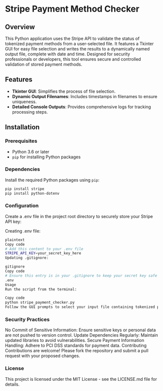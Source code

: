 # Stripe Payment Method Checker

## Overview

This Python application uses the Stripe API to validate the status of tokenized payment methods from a user-selected file. It features a Tkinter GUI for easy file selection and writes the results to a dynamically named output file, complete with date and time. Designed for security professionals or developers, this tool ensures secure and controlled validation of stored payment methods.

## Features

- **Tkinter GUI**: Simplifies the process of file selection.
- **Dynamic Output Filenames**: Includes timestamps in filenames to ensure uniqueness.
- **Detailed Console Outputs**: Provides comprehensive logs for tracking processing steps.

## Installation

### Prerequisites

- Python 3.6 or later
- `pip` for installing Python packages

### Dependencies

Install the required Python packages using `pip`:

```bash
pip install stripe
pip install python-dotenv

```
### Configuration
Create a .env file in the project root directory to securely store your Stripe API key:

Creating .env file:
```bash
plaintext
Copy code
# Add this content to your .env file
STRIPE_API_KEY=your_secret_key_here
Updating .gitignore:
```
```bash
gitignore
Copy code
# Ensure this entry is in your .gitignore to keep your secret key safe
.env
Usage
Run the script from the terminal:
```

```bash
Copy code
python stripe_payment_checker.py
Follow the GUI prompts to select your input file containing tokenized payment methods. The results will be output to a file with the format payment_status_YYYY-MM-DD_HH-MM-SS.txt.
```


### Security Practices
No Commit of Sensitive Information: Ensure sensitive keys or personal data are not pushed to version control.
Update Dependencies Regularly: Maintain updated libraries to avoid vulnerabilities.
Secure Payment Information Handling: Adhere to PCI DSS standards for payment data.
Contributing
Contributions are welcome! Please fork the repository and submit a pull request with your proposed changes.

### License
This project is licensed under the MIT License - see the LICENSE.md file for details.






